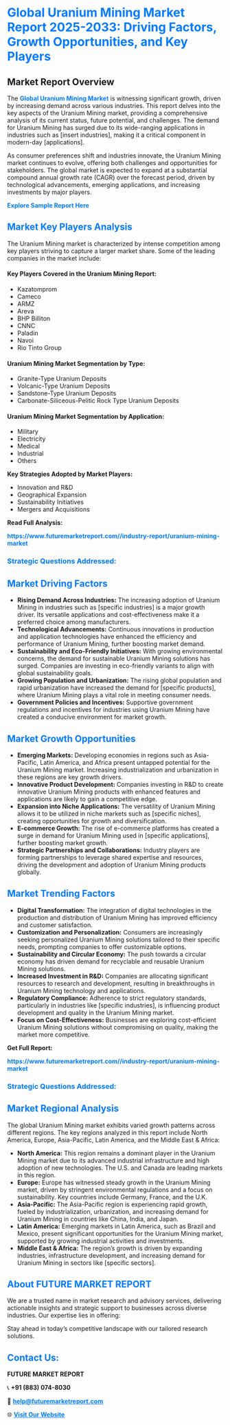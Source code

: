 <h1 style="color: #007BFF;">Global Uranium Mining Market Report 2025-2033: Driving Factors, Growth Opportunities, and Key Players</h1>

<section id="overview">
<h2>Market Report Overview</h2>
<p>The <a href="https://www.futuremarketreport.com//industry-report/uranium-mining-market" style="color: #007BFF; text-decoration: none;"><strong>Global Uranium Mining Market</strong></a> is witnessing significant growth, driven by increasing demand across various industries. This report delves into the key aspects of the Uranium Mining market, providing a comprehensive analysis of its current status, future potential, and challenges. The demand for Uranium Mining has surged due to its wide-ranging applications in industries such as [insert industries], making it a critical component in modern-day [applications].</p>
<p>As consumer preferences shift and industries innovate, the Uranium Mining market continues to evolve, offering both challenges and opportunities for stakeholders. The global market is expected to expand at a substantial compound annual growth rate (CAGR) over the forecast period, driven by technological advancements, emerging applications, and increasing investments by major players.</p>
</section>

<section id="overview">
<p><a href="https://www.futuremarketreport.com//request-sample/reportId=84754" style="color: #007BFF; text-decoration: none;"><strong>Explore Sample Report Here</strong></a></p>
</section>

<section id="key-players">
<h2 style="color: #007BFF;">Market Key Players Analysis</h2>
<p>The Uranium Mining market is characterized by intense competition among key players striving to capture a larger market share. Some of the leading companies in the market include:</p>
<h4>Key Players Covered in the Uranium Mining Report:</h4>
<ul><li>Kazatomprom</li><li>Cameco</li><li>ARMZ</li><li>Areva</li><li>BHP Billiton</li><li>CNNC</li><li>Paladin</li><li>Navoi</li><li>Rio Tinto Group</li></ul>
<h4>Uranium Mining Market Segmentation by Type:</h4>
<ul><li>Granite-Type Uranium Deposits</li><li>Volcanic-Type Uranium Deposits</li><li>Sandstone-Type Uranium Deposits</li><li>Carbonate-Siliceous-Pelitic Rock Type Uranium Deposits</li></ul>

<h4>Uranium Mining Market Segmentation by Application:</h4>
<ul><li>Military</li><li>Electricity</li><li>Medical</li><li>Industrial</li><li>Others</li></ul>
<p><strong>Key Strategies Adopted by Market Players:</strong></p>
<ul>
<li>Innovation and R&D</li>
<li>Geographical Expansion</li>
<li>Sustainability Initiatives</li>
<li>Mergers and Acquisitions</li>
</ul>
</section>

<section>
<p><strong>Read Full Analysis: </strong></p><a href="https://www.futuremarketreport.com//industry-report/uranium-mining-market" style="color: #007BFF; text-decoration: none;"><strong>https://www.futuremarketreport.com//industry-report/uranium-mining-market</strong></a>
<h3 style="color: #007BFF;">Strategic Questions Addressed:</h3>
</section>

<section id="driving-factors">
<h2 style="color: #007BFF;">Market Driving Factors</h2>
<ul>
<li><strong>Rising Demand Across Industries:</strong> The increasing adoption of Uranium Mining in industries such as [specific industries] is a major growth driver. Its versatile applications and cost-effectiveness make it a preferred choice among manufacturers.</li>
<li><strong>Technological Advancements:</strong> Continuous innovations in production and application technologies have enhanced the efficiency and performance of Uranium Mining, further boosting market demand.</li>
<li><strong>Sustainability and Eco-Friendly Initiatives:</strong> With growing environmental concerns, the demand for sustainable Uranium Mining solutions has surged. Companies are investing in eco-friendly variants to align with global sustainability goals.</li>
<li><strong>Growing Population and Urbanization:</strong> The rising global population and rapid urbanization have increased the demand for [specific products], where Uranium Mining plays a vital role in meeting consumer needs.</li>
<li><strong>Government Policies and Incentives:</strong> Supportive government regulations and incentives for industries using Uranium Mining have created a conducive environment for market growth.</li>
</ul>
</section>

<section id="growth-opportunities">
<h2 style="color: #007BFF;">Market Growth Opportunities</h2>
<ul>
<li><strong>Emerging Markets:</strong> Developing economies in regions such as Asia-Pacific, Latin America, and Africa present untapped potential for the Uranium Mining market. Increasing industrialization and urbanization in these regions are key growth drivers.</li>
<li><strong>Innovative Product Development:</strong> Companies investing in R&D to create innovative Uranium Mining products with enhanced features and applications are likely to gain a competitive edge.</li>
<li><strong>Expansion into Niche Applications:</strong> The versatility of Uranium Mining allows it to be utilized in niche markets such as [specific niches], creating opportunities for growth and diversification.</li>
<li><strong>E-commerce Growth:</strong> The rise of e-commerce platforms has created a surge in demand for Uranium Mining used in [specific applications], further boosting market growth.</li>
<li><strong>Strategic Partnerships and Collaborations:</strong> Industry players are forming partnerships to leverage shared expertise and resources, driving the development and adoption of Uranium Mining products globally.</li>
</ul>
</section>

<section id="trending-factors">
<h2 style="color: #007BFF;">Market Trending Factors</h2>
<ul>
<li><strong>Digital Transformation:</strong> The integration of digital technologies in the production and distribution of Uranium Mining has improved efficiency and customer satisfaction.</li>
<li><strong>Customization and Personalization:</strong> Consumers are increasingly seeking personalized Uranium Mining solutions tailored to their specific needs, prompting companies to offer customizable options.</li>
<li><strong>Sustainability and Circular Economy:</strong> The push towards a circular economy has driven demand for recyclable and reusable Uranium Mining solutions.</li>
<li><strong>Increased Investment in R&D:</strong> Companies are allocating significant resources to research and development, resulting in breakthroughs in Uranium Mining technology and applications.</li>
<li><strong>Regulatory Compliance:</strong> Adherence to strict regulatory standards, particularly in industries like [specific industries], is influencing product development and quality in the Uranium Mining market.</li>
<li><strong>Focus on Cost-Effectiveness:</strong> Businesses are exploring cost-efficient Uranium Mining solutions without compromising on quality, making the market more competitive.</li>
</ul>
</section>

<section>
<p><strong>Get Full Report: </strong></p><a href="https://www.futuremarketreport.com//industry-report/uranium-mining-market" style="color: #007BFF; text-decoration: none;"><strong>https://www.futuremarketreport.com//industry-report/uranium-mining-market</strong></a>
<h3 style="color: #007BFF;">Strategic Questions Addressed:</h3>
</section>


<section id="regional-analysis">
<h2 style="color: #007BFF;">Market Regional Analysis</h2>
<p>The global Uranium Mining market exhibits varied growth patterns across different regions. The key regions analyzed in this report include North America, Europe, Asia-Pacific, Latin America, and the Middle East & Africa:</p>
<ul>
<li><strong>North America:</strong> This region remains a dominant player in the Uranium Mining market due to its advanced industrial infrastructure and high adoption of new technologies. The U.S. and Canada are leading markets in this region.</li>
<li><strong>Europe:</strong> Europe has witnessed steady growth in the Uranium Mining market, driven by stringent environmental regulations and a focus on sustainability. Key countries include Germany, France, and the U.K.</li>
<li><strong>Asia-Pacific:</strong> The Asia-Pacific region is experiencing rapid growth, fueled by industrialization, urbanization, and increasing demand for Uranium Mining in countries like China, India, and Japan.</li>
<li><strong>Latin America:</strong> Emerging markets in Latin America, such as Brazil and Mexico, present significant opportunities for the Uranium Mining market, supported by growing industrial activities and investments.</li>
<li><strong>Middle East & Africa:</strong> The region’s growth is driven by expanding industries, infrastructure development, and increasing demand for Uranium Mining in sectors like [specific sectors].</li>
</ul>
</section>

<footer>
<h2 style="color: #007BFF;">About FUTURE MARKET REPORT</h2>
<p>We are a trusted name in market research and advisory services, delivering actionable insights and strategic support to businesses across diverse industries. Our expertise lies in offering:</p>

<p>Stay ahead in today’s competitive landscape with our tailored research solutions.</p>

<h2 style="color: #007BFF;">Contact Us:</h2>
<p><strong>FUTURE MARKET REPORT</strong></p>
<p>📞 <strong>+91 (883) 074-8030</strong></p>
<p>📧 <strong><a href="mailto:help@futuremarketreport.com" style="color: #007BFF;">help@futuremarketreport.com</a></strong></p>
<p>🌐 <strong><a href="https://www.futuremarketreport.com/" style="color: #007BFF;">Visit Our Website</a></strong></p>
</footer>